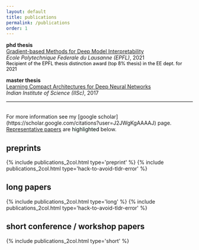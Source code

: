 ```yaml
---
layout: default
title: publications
permalink: /publications
order: 1
---
```


**phd thesis** \
[Gradient-based Methods for Deep Model Interpretability](https://infoscience.epfl.ch/record/289640) \
*Ecole Polytechnique Federale du Lausanne (EPFL)*, 2021
<br><mark style="font-size:90%; padding:0px; margin:0px; background-color:transparent;">Recipient of the EPFL thesis distinction award (top 8% thesis) in the EE dept. for 2021 </mark>

**master thesis** \
[Learning Compact Architectures for Deep Neural Networks](pdfs/ms_thesis.pdf)\
*Indian Institute of Science (IISc)*, 2017

<hr style="border-top: solid 1px; color: lightgrey" />
<br>
For more information see my [google scholar](https://scholar.google.com/citations?user=J2JWgKgAAAAJ) page. <u>Representative papers</u> are <mark style="background-color:mintcream">highlighted</mark> below.
<br>

## **preprints**

{% include publications_2col.html type='preprint' %}
{% include publications_2col.html type='hack-to-avoid-tldr-error' %} 

## **long papers**

{% include publications_2col.html type='long' %}
{% include publications_2col.html type='hack-to-avoid-tldr-error' %}

## **short conference / workshop papers**

{% include publications_2col.html type='short' %}